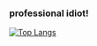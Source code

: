 ### professional idiot!


[![Top Langs](https://github-readme-stats.vercel.app/api/top-langs/?username=7granddadpgn&langs_count=8&theme=radical)](https://github.com/anuraghazra/github-readme-stats)
